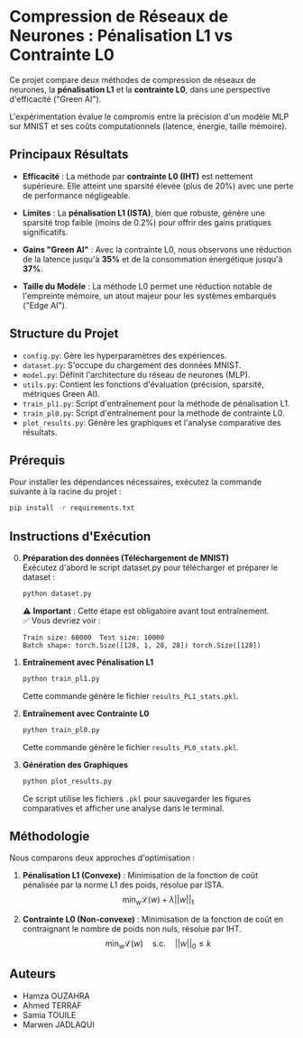 # Compression de Réseaux de Neurones : Pénalisation L1 vs Contrainte L0

Ce projet compare deux méthodes de compression de réseaux de neurones, la **pénalisation L1** et la **contrainte L0**, dans une perspective d'efficacité ("Green AI").

L'expérimentation évalue le compromis entre la précision d'un modèle MLP sur MNIST et ses coûts computationnels (latence, énergie, taille mémoire).

## Principaux Résultats

-   **Efficacité** : La méthode par **contrainte L0 (IHT)** est nettement supérieure. Elle atteint une sparsité élevée (plus de 20%) avec une perte de performance négligeable.

-   **Limites** : La **pénalisation L1 (ISTA)**, bien que robuste, génère une sparsité trop faible (moins de 0.2%) pour offrir des gains pratiques significatifs.

-   **Gains "Green AI"** : Avec la contrainte L0, nous observons une réduction de la latence jusqu'à **35%** et de la consommation énergétique jusqu'à **37%**.

-   **Taille du Modèle** : La méthode L0 permet une réduction notable de l'empreinte mémoire, un atout majeur pour les systèmes embarqués ("Edge AI").

## Structure du Projet

-   `config.py`: Gère les hyperparamètres des expériences.
-   `dataset.py`: S'occupe du chargement des données MNIST.
-   `model.py`: Définit l'architecture du réseau de neurones (MLP).
-   `utils.py`: Contient les fonctions d'évaluation (précision, sparsité, métriques Green AI).
-   `train_pl1.py`: Script d'entraînement pour la méthode de pénalisation L1.
-   `train_pl0.py`: Script d'entraînement pour la méthode de contrainte L0.
-   `plot_results.py`: Génère les graphiques et l'analyse comparative des résultats.

## Prérequis

Pour installer les dépendances nécessaires, exécutez la commande suivante à la racine du projet :

```bash
pip install -r requirements.txt
```

## Instructions d'Exécution

0.  **Préparation des données (Téléchargement de MNIST)**  
    Exécutez d'abord le script dataset.py pour télécharger et préparer le dataset :
    ```bash
    python dataset.py
    ```
    ⚠️ **Important** : Cette étape est obligatoire avant tout entraînement.  
    ✅ Vous devriez voir :  
    ```
    Train size: 60000  Test size: 10000
    Batch shape: torch.Size([128, 1, 28, 28]) torch.Size([128])
    ```

1.  **Entraînement avec Pénalisation L1**
    ```bash
    python train_pl1.py
    ```
    Cette commande génère le fichier `results_PL1_stats.pkl`.

2.  **Entraînement avec Contrainte L0**
    ```bash
    python train_pl0.py
    ```
    Cette commande génère le fichier `results_PL0_stats.pkl`.

3.  **Génération des Graphiques**
    ```bash
    python plot_results.py
    ```
    Ce script utilise les fichiers `.pkl` pour sauvegarder les figures comparatives et afficher une analyse dans le terminal.

## Méthodologie

Nous comparons deux approches d'optimisation :

1.  **Pénalisation L1 (Convexe)** :
    Minimisation de la fonction de coût pénalisée par la norme L1 des poids, résolue par ISTA.
    $$ \min_{w} \mathcal{L}(w)+\lambda||w||_{1} $$

2.  **Contrainte L0 (Non-convexe)** :
    Minimisation de la fonction de coût en contraignant le nombre de poids non nuls, résolue par IHT.
    $$ \min_{w} \mathcal{L}(w) \quad \text{s.c.} \quad ||w||_{0}\le k $$

## Auteurs

- Hamza OUZAHRA
- Ahmed TERRAF
- Samia TOUILE
- Marwen JADLAQUI
